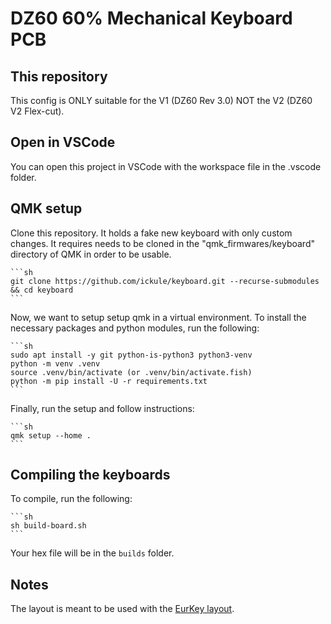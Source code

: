 # DZ60 60% Mechanical Keyboard PCB

## This repository

This config is ONLY suitable for the V1 (DZ60 Rev 3.0) NOT the V2 (DZ60 V2 Flex-cut).

## Open in VSCode

You can open this project in VSCode with the workspace file in the .vscode folder.

## QMK setup

Clone this repository. It holds a fake new keyboard with only custom changes. It requires needs to be cloned in the "qmk_firmwares/keyboard" directory of QMK in order to be usable.

    ```sh
    git clone https://github.com/ickule/keyboard.git --recurse-submodules && cd keyboard
    ```

Now, we want to setup setup qmk in a virtual environment.
To install the necessary packages and python modules, run the following:

    ```sh
    sudo apt install -y git python-is-python3 python3-venv
    python -m venv .venv
    source .venv/bin/activate (or .venv/bin/activate.fish)
    python -m pip install -U -r requirements.txt
    ```

Finally, run the setup and follow instructions:

    ```sh
    qmk setup --home .
    ```

## Compiling the keyboards

To compile, run the following:

    ```sh
    sh build-board.sh
    ```
Your hex file will be in the `builds` folder.

## Notes

The layout is meant to be used with the [EurKey layout](https://eurkey.steffen.bruentjen.eu/start.html).
